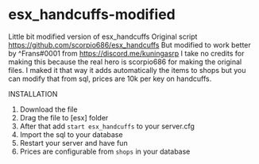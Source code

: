 # esx_handcuffs-modified
Little bit modified version of esx_handcuffs
Original script https://github.com/scorpio686/esx_handcuffs
But modified to work better by ^Frans#0001 from https://discord.me/kuningasrp
I take no credits for making this because the real hero is scorpio686 for making the original files.
I maked it that way it adds automatically the items to shops but you can modify that from sql, prices are 10k per key on handcuffs.

INSTALLATION
1. Download the file
2. Drag the file to [esx] folder
3. After that add ```start esx_handcuffs``` to your server.cfg
4. Import the sql to your database
5. Restart your server and have fun
6. Prices are configurable from `shops` in your database
